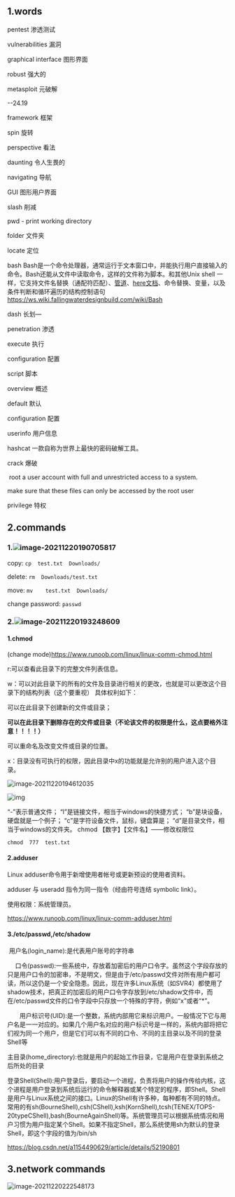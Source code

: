 ## 1.words

pentest  渗透测试

vulnerabilities   漏洞

graphical interface  图形界面

robust  强大的

metasploit  元破解

  --24.19

framework  框架

spin   旋转

perspective  看法

daunting  令人生畏的

navigating   导航

GUI   图形用户界面

slash   削减

pwd -  print working directory

folder  文件夹

locate  定位

bash   Bash是一个命令处理器，通常运行于文本窗口中，并能执行用户直接输入的命令。Bash还能从文件中读取命令，这样的文件称为脚本。和其他Unix shell 一样，它支持文件名替换（通配符匹配）、[管道](https://ws.wiki.fallingwaterdesignbuild.com/baike-管道_(Unix))、[here文档](https://ws.wiki.fallingwaterdesignbuild.com/baike-Here文档)、命令替换、变量，以及条件判断和循环遍历的结构控制语句 https://ws.wiki.fallingwaterdesignbuild.com/wiki/Bash

dash   长划—

penetration  渗透

execute  执行

configuration  配置

script    脚本

overview 概述

default  默认

configuration  配置

userinfo  用户信息

hashcat  一款自称为世界上最快的密码破解工具。

crack   爆破

​    root   a user account with full and unrestricted access to a system.

make sure that these files can only be accessed by the root user

privilege  特权



## 2.commands

### 1.![image-20211220190705817](C:\Users\zengtian\AppData\Roaming\Typora\typora-user-images\image-20211220190705817.png)

copy:   `cp  test.txt  Downloads/`    

delete:  `rm  Downloads/test.txt`  

move:  `mv    test.txt  Downloads/`

change password:    `passwd`



### 2.![image-20211220193248609](C:\Users\zengtian\AppData\Roaming\Typora\typora-user-images\image-20211220193248609.png)

#### 1.chmod

(change mode)https://www.runoob.com/linux/linux-comm-chmod.html

r:可以查看此目录下的完整文件列表信息。

w：可以对此目录下的所有的文件及目录进行相关的更改，也就是可以更改这个目录下的结构列表（这个要重视） 具体权利如下：

   可以在此目录下创建新的文件或目录；

​    **可以在此目录下删除存在的文件或目录（不论该文件的权限是什么，这点要格外注意！！！！）**

   可以重命名及改变文件或目录的位置。

x：目录没有可执行的权限，因此目录中x的功能就是允许别的用户进入这个目录。

![image-20211220194612035](C:\Users\zengtian\AppData\Roaming\Typora\typora-user-images\image-20211220194612035.png)

![img](https://img-blog.csdnimg.cn/20210111151702194.bmp?x-oss-process=image/watermark,type_ZmFuZ3poZW5naGVpdGk,shadow_10,text_aHR0cHM6Ly9ibG9nLmNzZG4ubmV0L3lhbmdxaWFuZzE5OTc=,size_16,color_FFFFFF,t_70)

“-”表示普通文件；
“l”是链接文件，相当于windows的快捷方式；
“b”是块设备，硬盘就是一个例子；
“c”是字符设备文件，鼠标，键盘算是；
“d”是目录文件，相当于windows的文件夹。
chmod 【数字】【文件名】——修改权限位

`chmod  777  test.txt`

#### 2.adduser

Linux adduser命令用于新增使用者帐号或更新预设的使用者资料。

adduser 与 useradd 指令为同一指令（经由符号连结 symbolic link）。

使用权限：系统管理员。

https://www.runoob.com/linux/linux-comm-adduser.html



#### 3./etc/passwd,/etc/shadow

​     用户名(login_name):是代表用户账号的字符串

　  口令(passwd):一些系统中，存放着加密后的用户口令字。虽然这个字段存放的只是用户口令的加密串，不是明文，但是由于/etc/passwd文件对所有用户都可读，所以这仍是一个安全隐患。因此，现在许多Linux系统（如SVR4）都使用了shadow技术，把真正的加密后的用户口令字存放到/etc/shadow文件中，而在/etc/passwd文件的口令字段中只存放一个特殊的字符，例如“x”或者“*”。

　　用户标识号(UID):是一个整数，系统内部用它来标识用户。一般情况下它与用户名是一一对应的。如果几个用户名对应的用户标识号是一样的，系统内部将把它们视为同一个用户，但是它们可以有不同的口令、不同的主目录以及不同的登录Shell等

​      主目录(home_directory):也就是用户的起始工作目录，它是用户在登录到系统之后所处的目录

​        登录Shell(Shell):用户登录后，要启动一个进程，负责将用户的操作传给内核，这个进程是用户登录到系统后运行的命令解释器或某个特定的程序，即Shell。Shell是用户与Linux系统之间的接口。Linux的Shell有许多种，每种都有不同的特点。常用的有sh(BourneShell),csh(CShell),ksh(KornShell),tcsh(TENEX/TOPS-20typeCShell),bash(BourneAgainShell)等。系统管理员可以根据系统情况和用户习惯为用户指定某个Shell。如果不指定Shell，那么系统使用sh为默认的登录Shell，即这个字段的值为/bin/sh

https://blog.csdn.net/a1154490629/article/details/52190801



## 3.network commands

![image-20211220222548173](C:\Users\zengtian\AppData\Roaming\Typora\typora-user-images\image-20211220222548173.png)
